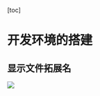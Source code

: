 [toc]
# 开发环境的搭建
## 显示文件拓展名
![](https://i0.hdslb.com/bfs/sycp/creative_img/202107/5ee142e9aef56937a2d73c7821b1f5af.jpg)